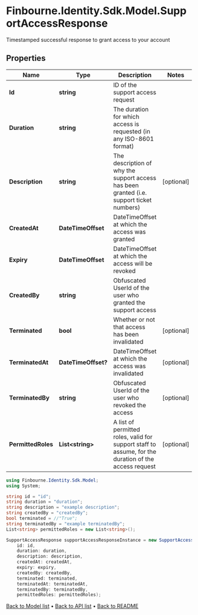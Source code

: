 # Finbourne.Identity.Sdk.Model.SupportAccessResponse
Timestamped successful response to grant access to your account

## Properties

Name | Type | Description | Notes
------------ | ------------- | ------------- | -------------
**Id** | **string** | ID of the support access request | 
**Duration** | **string** | The duration for which access is requested (in any ISO-8601 format) | 
**Description** | **string** | The description of why the support access has been granted (i.e. support ticket numbers) | [optional] 
**CreatedAt** | **DateTimeOffset** | DateTimeOffset at which the access was granted | 
**Expiry** | **DateTimeOffset** | DateTimeOffset at which the access will be revoked | 
**CreatedBy** | **string** | Obfuscated UserId of the user who granted the support access | 
**Terminated** | **bool** | Whether or not that access has been invalidated | [optional] 
**TerminatedAt** | **DateTimeOffset?** | DateTimeOffset at which the access was invalidated | [optional] 
**TerminatedBy** | **string** | Obfuscated UserId of the user who revoked the access | [optional] 
**PermittedRoles** | **List&lt;string&gt;** | A list of permitted roles, valid for support staff to assume, for the duration of the access request | [optional] 

```csharp
using Finbourne.Identity.Sdk.Model;
using System;

string id = "id";
string duration = "duration";
string description = "example description";
string createdBy = "createdBy";
bool terminated = //"True";
string terminatedBy = "example terminatedBy";
List<string> permittedRoles = new List<string>();

SupportAccessResponse supportAccessResponseInstance = new SupportAccessResponse(
    id: id,
    duration: duration,
    description: description,
    createdAt: createdAt,
    expiry: expiry,
    createdBy: createdBy,
    terminated: terminated,
    terminatedAt: terminatedAt,
    terminatedBy: terminatedBy,
    permittedRoles: permittedRoles);
```

[Back to Model list](../README.md#documentation-for-models) &#8226; [Back to API list](../README.md#documentation-for-api-endpoints) &#8226; [Back to README](../README.md)
